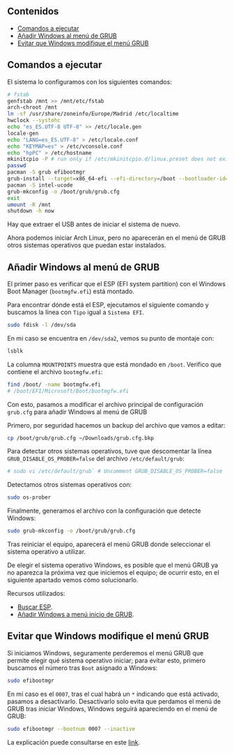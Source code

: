 ## Contenidos

- [Comandos a ejecutar](#comandos-a-ejecutar)
- [Añadir Windows al menú de GRUB](#añadir-windows-al-menú-de-grub)
- [Evitar que Windows modifique el menú GRUB](#evitar-que-windows-modifique-el-menú-grub)

## Comandos a ejecutar

El sistema lo configuramos con los siguientes comandos:

```bash
# fstab
genfstab /mnt >> /mnt/etc/fstab
arch-chroot /mnt
ln -sf /usr/share/zoneinfo/Europe/Madrid /etc/localtime
hwclock --systohc
echo "es_ES.UTF-8 UTF-8" >> /etc/locale.gen
locale-gen
echo "LANG=es_ES.UTF-8" > /etc/locale.conf
echo "KEYMAP=es" > /etc/vconsole.conf
echo "hpPC" > /etc/hostname
mkinitcpio -P # run only if /etc/mkinitcpio.d/linux.preset does not exist
passwd
pacman -S grub efibootmgr
grub-install --target=x86_64-efi --efi-directory=/boot --bootloader-id=arch
pacman -S intel-ucode
grub-mkconfig -o /boot/grub/grub.cfg
exit
umount -R /mnt
shutdown -h now
```

Hay que extraer el USB antes de iniciar el sistema de nuevo.

Ahora podemos iniciar Arch Linux, pero no aparecerán en el menú de GRUB otros sistemas operativos que puedan estar instalados.

## Añadir Windows al menú de GRUB

El primer paso es verificar que el ESP (EFI system partition) con el Windows Boot Manager (`bootmgfw.efi`) está montado.

Para encontrar dónde está el ESP, ejecutamos el siguiente comando y buscamos la línea con `Tipo` igual a `Sistema EFI`.

```bash
sudo fdisk -l /dev/sda
```

En mi caso se encuentra en `/dev/sda2`, vemos su punto de montaje con:

```bash
lsblk
```

La columna `MOUNTPOINTS` muestra que está mondado en `/boot`. Verifico que contiene el archivo `bootmgfw.efi`:

```bash
find /boot/ -name bootmgfw.efi
# /boot/EFI/Microsoft/Boot/bootmgfw.efi
```

Con esto, pasamos a modificar el archivo principal de configuración `grub.cfg` para añadir Windows al menú de GRUB

Primero, por seguridad hacemos un backup del archivo que vamos a editar:

```bash
cp /boot/grub/grub.cfg ~/Downloads/grub.cfg.bkp
```

Para detectar otros sistemas operativos, tuve que descomentar la línea `GRUB_DISABLE_OS_PROBER=false` del archivo `/etc/default/grub`:

 ```bash
# sudo vi /etc/default/grub` # Uncomment GRUB_DISABLE_OS_PROBER=false
 ```

Detectamos otros sistemas operativos con:

```bash
sudo os-prober
```

Finalmente, generamos el archivo con la configuración que detecte Windows:

```bash
sudo grub-mkconfig -o /boot/grub/grub.cfg
```

Tras reiniciar el equipo, aparecerá el menú GRUB donde seleccionar el sistema operativo a utilizar.

De elegir el sistema operativo Windows, es posible que el menú GRUB ya no aparezca la próxima vez que iniciemos el equipo; de ocurrir esto, en el siguiente apartado vemos cómo solucionarlo.

Recursos utilizados:

- [Buscar ESP](https://wiki.archlinux.org/title/EFI_system_partition).
- [Añadir Windows a menú inicio de GRUB](https://wiki.archlinux.org/title/GRUB).

## Evitar que Windows modifique el menú GRUB

Si iniciamos Windows, seguramente perderemos el menú GRUB que permite elegir qué sistema operativo iniciar; para evitar esto, primero buscamos el número tras `Boot` asignado a Windows:

```bash
sudo efibootmgr
```

En mi caso es el `0007`, tras el cual habrá un `*` indicando que está activado, pasamos a desactivarlo. Desactivarlo solo evita que perdamos el menú de GRUB tras iniciar Windows, Windows seguirá apareciendo en el menú de GRUB:

```bash
sudo efibootmgr --bootnum 0007 --inactive
```

La explicación puede consultarse en este [link](https://askubuntu.com/questions/1110703/how-can-i-protect-grub-from-being-overwritten-by-windows-in-a-dual-boot).

